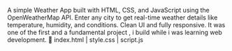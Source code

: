 A simple Weather App built with HTML, CSS, and JavaScript using the OpenWeatherMap API. Enter any city to get real-time weather details like temperature, humidity, and conditions. Clean UI and fully responsive.
It was one of the first and a fundamental project , i build while i was learning web development.
📁 index.html | style.css | script.js

